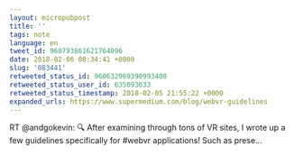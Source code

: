 ```yaml
---
layout: micropubpost
title: ''
tags: note
language: en
tweet_id: 960793861621764096
date: 2018-02-06 08:34:41 +0000
slug: '083441'
retweeted_status_id: 960632969390993408
retweeted_status_user_id: 635093633
retweeted_status_timestamp: 2018-02-05 21:55:22 +0000
expanded_urls: https://www.supermedium.com/blog/webvr-guidelines
---
```

RT @andgokevin: 🔍 After examining through tons of VR sites, I wrote up a few guidelines specifically for #webvr applications! Such as prese…
